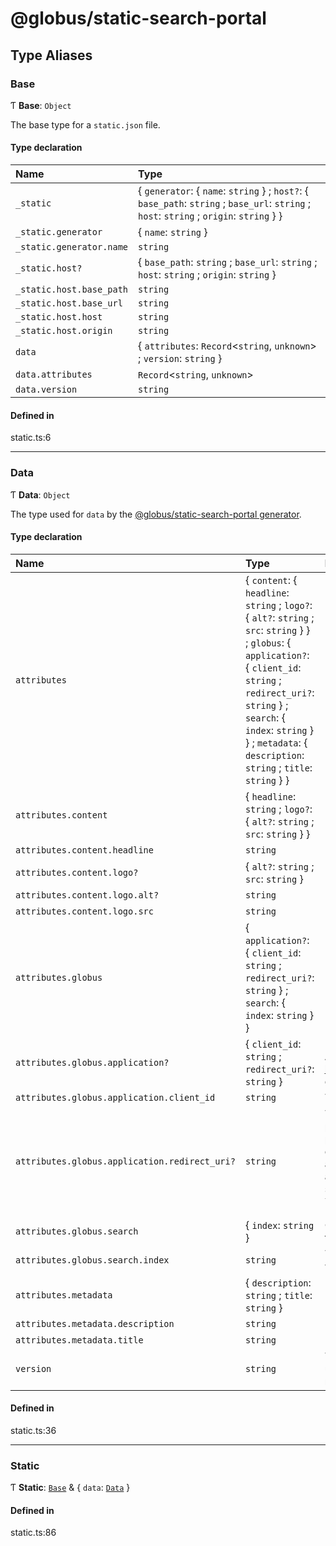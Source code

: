 # @globus/static-search-portal

## Type Aliases

### Base

Ƭ **Base**: `Object`

The base type for a `static.json` file.

#### Type declaration

| Name | Type |
| :------ | :------ |
| `_static` | \{ `generator`: \{ `name`: `string`  } ; `host?`: \{ `base_path`: `string` ; `base_url`: `string` ; `host`: `string` ; `origin`: `string`  }  } |
| `_static.generator` | \{ `name`: `string`  } |
| `_static.generator.name` | `string` |
| `_static.host?` | \{ `base_path`: `string` ; `base_url`: `string` ; `host`: `string` ; `origin`: `string`  } |
| `_static.host.base_path` | `string` |
| `_static.host.base_url` | `string` |
| `_static.host.host` | `string` |
| `_static.host.origin` | `string` |
| `data` | \{ `attributes`: `Record`\<`string`, `unknown`\> ; `version`: `string`  } |
| `data.attributes` | `Record`\<`string`, `unknown`\> |
| `data.version` | `string` |

#### Defined in

static.ts:6

___

### Data

Ƭ **Data**: `Object`

The type used for `data` by the [@globus/static-search-portal generator](https://github.com/globus/static-search-portal).

#### Type declaration

| Name | Type | Description |
| :------ | :------ | :------ |
| `attributes` | \{ `content`: \{ `headline`: `string` ; `logo?`: \{ `alt?`: `string` ; `src`: `string`  }  } ; `globus`: \{ `application?`: \{ `client_id`: `string` ; `redirect_uri?`: `string`  } ; `search`: \{ `index`: `string`  }  } ; `metadata`: \{ `description`: `string` ; `title`: `string`  }  } | - |
| `attributes.content` | \{ `headline`: `string` ; `logo?`: \{ `alt?`: `string` ; `src`: `string`  }  } | - |
| `attributes.content.headline` | `string` | - |
| `attributes.content.logo?` | \{ `alt?`: `string` ; `src`: `string`  } | - |
| `attributes.content.logo.alt?` | `string` | - |
| `attributes.content.logo.src` | `string` | - |
| `attributes.globus` | \{ `application?`: \{ `client_id`: `string` ; `redirect_uri?`: `string`  } ; `search`: \{ `index`: `string`  }  } | - |
| `attributes.globus.application?` | \{ `client_id`: `string` ; `redirect_uri?`: `string`  } | Information about your registered Globus Auth Application (Client) **`See`** https://docs.globus.org/api/auth/developer-guide/#developing-apps |
| `attributes.globus.application.client_id` | `string` | The UUID of the client application. |
| `attributes.globus.application.redirect_uri?` | `string` | The redirect URI for the Globus Auth login page to complete the OAuth2 flow. The portal will make a reasonable effort to determine this URI, but this field is provided as a fallback. To use the portal's built-in authorization handling, redirects should be sent to `/authenticate` on the host. **`Example`** ```ts "https://example.com/data-portal/authenticate" ``` |
| `attributes.globus.search` | \{ `index`: `string`  } | Configuration for Search-related functionality in the portal. |
| `attributes.globus.search.index` | `string` | The UUID of the Globus Search Index that will be used as the data source. |
| `attributes.metadata` | \{ `description`: `string` ; `title`: `string`  } | - |
| `attributes.metadata.description` | `string` | - |
| `attributes.metadata.title` | `string` | - |
| `version` | `string` | The version of the `data` object, which is used to determine how the generator will render its `attributes`. **`Example`** ```ts "1.0.0" ``` |

#### Defined in

static.ts:36

___

### Static

Ƭ **Static**: [`Base`](modules.md#base) & \{ `data`: [`Data`](modules.md#data)  }

#### Defined in

static.ts:86
